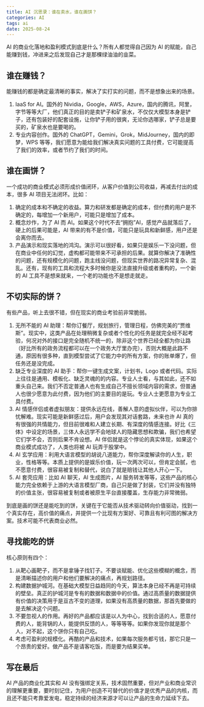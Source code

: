 ```yaml
---
title: AI 沉思录：谁在卖水，谁在画饼？
categories: AI
tags: ai
date: 2025-08-24
---
```


AI 的商业化落地和盈利模式到底是什么？所有人都觉得自己因为 AI 的赋能，自己能赚到钱，冲进来之后发现自己才是那棵绿油油的韭菜。

## 谁在赚钱？

能赚钱的都是确定最清晰的事实，解决了实打实的问题，而不是想象出来的场景。

1. IaaS for AI。国外的 Nividia，Google，AWS，Azure，国内的腾讯，阿里，字节等等大厂，他们真正的目的是卖铲子和矿泉水，不仅仅大模型本身是铲子，还有包装好的配套设施，让你铲子用的很爽，无论你选哪家，铲子总是要买的，矿泉水也是要喝的。
2. 专业内容创作。国外的 ChatGPT，Gemini，Grok，MidJourney，国内的即梦，WPS 等等，我们愿意为能给我们解决真实问题的工具付费，它可能提高了我们的效率，或者节约了我们的时间。

## 谁在画饼？

一个成功的商业模式必须形成价值闭环，从客户价值到公司收益，再减去付出的成本，很多 AI 项目无法闭环。比如：

1. 确定的成本和不确定的收益。算力和研发都是确定的成本，但付费的用户是不确定的，每增加一个新用户，可能只是增加了成本。
2. 概念炒作，为了 AI 而 AI。如果这个时代不去“拥抱”AI，感觉产品就落后了，硬上的后果可能是，AI 带来的有不是价值，可能只是玩具和新鲜感，用户还是会离你而去。
3. 产品演示和现实落地的鸿沟。演示可以很好看，如果只是娱乐一下没问题，但在商业中任何的幻觉，虚构都可能带来不可承担的后果。就算你解决了准确性的问题，还有规模化的问题，跑主线没问题，但现实世界的路况异常复杂、混乱。还有，现有的工具和流程大多时候你是没法直接升级或者重构的，一个新的 AI 工具不是想来就来，一个老的功能也不是想走就走。

## 不切实际的饼？

有些产品，听上去很不错，但在现实的商业考验前非常脆弱。

1. 无所不能的 AI 助理：帮你订餐厅，规划旅行，管理日程，仿佛完美的“贾维斯”。现实中，这类产品在处理稍微复杂或者个性化的任务是就完全经不起考验，何况对外的接口是完全随机不统一的，除非这个世界已经全都为你让路（好比所有的政务流程都可以在一个政务大厅里办完），否则大概是此路不通，原因有很多种，直到模型尝试了它能力中的所有方案，你的账单爆了，但任务还是没完成。
2. 缺乏专业深度的 AI 助手：帮你一键生成文案，计划书，Logo 或者代码。实际上往往是通用、模板化、缺乏灵魂的的内容。专业人士看，与其如此，还不如重头自己来。我们不否定普通人也有生成自己不擅长领域内容的需求，但普通人也很少愿意为此付费，因为他们的主要目的是玩。专业人士更愿意为专业工具付费。
3. AI 情感伴侣或者虚拟朋友：提供永远在线，善解人意的虚拟伙伴，可以为你排忧解难。现实可能是新鲜感过后，用户会发现其对话套路，未来也许 AI 真的有很强的共情能力，但目前很难和人建立长期、有深度的情感连接。好比《三体》中设定的场景，三体人永远学不会地球人的隐藏思想和欺骗，我们也希望它们学不会，否则后果不肯设想。AI 伴侣就是这个悖论的真实体现，如果这个商业模式成功了，人类也将被 AI 玩弄于股掌中。
4. AI 玄学应用：利用大语言模型的胡说八道能力，帮你深度解读你的人生，职业，性格等等。本质上提供的是娱乐价值，玩一次两次可以，但肯定会腻，也不愿意付费，很容易被复制和替代，说白了就是赔钱让其他人开心一下。
5. AI 套壳应用：比如 AI 聊天，AI 生成图片，AI 服务转发等等，这些产品的核心能力完全依赖于上游的大语言模型厂商，自己只是做了封装，它们并没有独特的价值主张，很容易被复制或者被原生平台直接覆盖，生存能力非常微弱。

到底是画的饼还是能吃到的饼，关键在于它能否从技术驱动转向价值驱动，找到一个真实存在，高价值的痛点，并提供一个比现有方案好、可靠且有利可图的解决方案。技术可能不代表商业必然。

## 寻找能吃的饼

核心原则有四个：

1. 从靶心画靶子，而不是拿锤子找钉子。不要谈赋能、优化这些模糊的概念，而是清晰描述你的用户和他们要解决的痛点，再规划路径。
2. 构建数据护城河。在基础大模型日益趋同的今天，算法本身已经不再是可持续的壁垒。真正的护城河是专有的数据和数据中的价值。通过高质量的数据提供有价值的决策用于是亘古不变的道理，如果没有高质量的数据，那首先要做的是去解决这个问题。
3. 不要忽视人的作用。再好的产品都应该是以人为中心，找到合适的人，愿意付费的人，能背锅的人，能提供反馈的人，等等等等。如果你发现你就是那个人，对不起，这个饼你只有自己吃。
4. 考虑可盈利的规模化。再酷的产品和技术，如果每次服务都亏钱，那它只是一个昂贵的爱好。做产品不是请客吃饭，而是要为结果买单。

## 写在最后

AI 产品的商业化其实和 AI 没有强绑定关系，技术固然重要，但对产业和商业常识的理解更重要，要时刻记住，为用户创造不可替代的价值才是优秀产品的内核，而且还不能只考靠爱发电，稳定持续的经济来源才可以让产品的生命力延续下去。